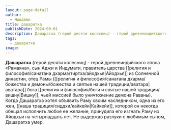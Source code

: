 ```yaml
---
layout: page-detail
author:
  - Яшодеви
title: дашаратха
publishDate: 2024-09-01
description: Дашаратха (герой десяти колесниц) - герой древнеиндийского эпоса «Рамаяна», сын Аджи и Индумати, правитель царства Айодхья из Солнечной династии, отец Рамы (аватара бога Вишну, чьей миссией было уничтожение демона Раваны).
tags:
  - дашаратха
image:
---
```

**Дашаратха** (герой десяти колесниц) - герой древнеиндийского эпоса «Рамаяна», сын Аджи и Индумати, правитель царства [[религия и философия/санатана дхарма/тиртха/айодхья|Айодхья]] из Солнечной династии, отец Рамы ([[религия и философия/санатана дхарма/божества и демоны/божества и святые нашей традиции/аватара|аватара]] бога [[религия и философия/боги и святые нашей традиции/вишну|Вишну]], чьей миссией было уничтожение демона Раваны). Когда Дашаратха хотел объявить Раму своим наследником, одна из его жен, [[наша традиция/сиддхи/кайкейи|Кайкейи]], которой он некогда обещал исполнить любое ее желание, принудила его изгнать Раму из Айодхьи на четырнадцать лет. Не выдержав разлуки с любимым сыном, Дашаратха умер.

